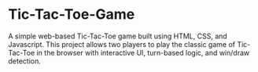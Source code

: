 # Tic-Tac-Toe-Game
A simple web-based Tic-Tac-Toe game built using HTML, CSS, and Javascript. This project allows two players to play the classic game of Tic-Tac-Toe in the browser with interactive UI, turn-based logic, and win/draw detection.
